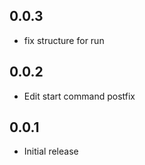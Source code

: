 <!-- https://developers.home-assistant.io/docs/add-ons/presentation#keeping-a-changelog -->

## 0.0.3

- fix structure for run

## 0.0.2

- Edit start command postfix

## 0.0.1

- Initial release